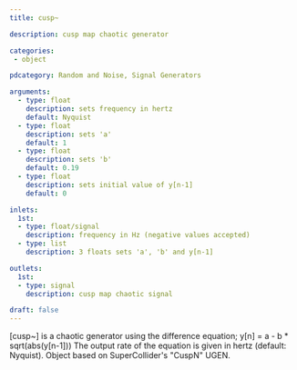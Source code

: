 ```yaml
---
title: cusp~

description: cusp map chaotic generator

categories:
 - object

pdcategory: Random and Noise, Signal Generators

arguments:
  - type: float
    description: sets frequency in hertz
    default: Nyquist
  - type: float
    description: sets 'a'
    default: 1
  - type: float
    description: sets 'b'
    default: 0.19
  - type: float
    description: sets initial value of y[n-1]
    default: 0

inlets:
  1st:
  - type: float/signal
    description: frequency in Hz (negative values accepted)
  - type: list
    description: 3 floats sets 'a', 'b' and y[n-1]

outlets:
  1st:
  - type: signal
    description: cusp map chaotic signal

draft: false
---
```


[cusp~] is a chaotic generator using the difference equation;
y[n] = a - b * sqrt(abs(y[n-1]))
The output rate of the equation is given in hertz (default: Nyquist).
Object based on SuperCollider's "CuspN" UGEN.

